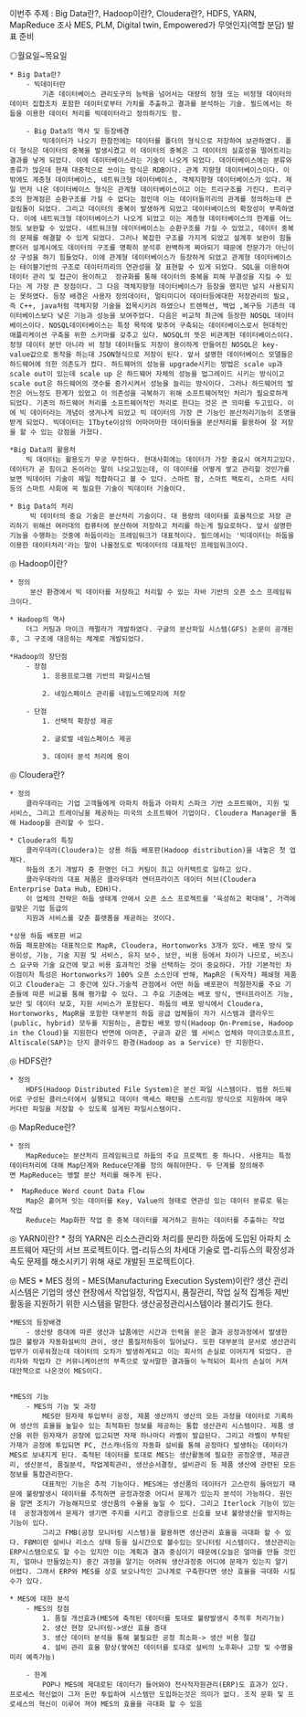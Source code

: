 이번주 주제 : Big Data란?, Hadoop이란?, Cloudera란?, 
HDFS, YARN, MapReduce 조사
MES, PLM, Digital twin, Empowered가 무엇인지(역할 분담)
발표 준비

◎월요일~목요일

    * Big Data란?
        - 빅데이터란 
            기존 데이터베이스 관리도구의 능력을 넘어서는 대량의 정형 또는 비정형 데이터의 데이터 집합조차 포함한 데이터로부터 가치를 추출하고 결과를 분석하는 기술. 필드에서는 하둡을 이용한 데이터 처리를 빅데이터라고 정의하기도 함.

        - Big Data의 역사 및 등장배경
            빅데이터가 나오기 한참전에는 데이터를 폴더의 형식으로 저장하여 보관하였다. 폴더 형식은 데이터의 중복을 발생시켰고 이 데이터의 중복은 그 데이터의 실효성을 떨어트리는 결과를 낳게 되었다. 이에 데이터베이스라는 기술이 나오게 되었다. 데이터베이스에는 분류와 종류가 많은데 현재 대중적으로 쓰이는 방식은 RDB이다. 관계 지향형 데이터베이스이다. 이 밖에도 계층형 데이터베이스, 네트워크형 데이터베이스, 객체지향형 데이터베이스가 있다. 제일 먼저 나온 데이터베이스 형식은 관계형 데이터베이스이고 이는 트리구조를 가진다. 트리구조의 한계점은 순환구조를 가질 수 없다는 점인데 이는 데이터들끼리의 관계를 정의하는데 큰 걸림돌이 되었다. 그리고 데이터의 중복이 발생하게 되었고 데이터베이스의 확장성이 부족하였다. 이에 네트워크형 데이터베이스가 나오게 되었고 이는 계층형 데이터베이스의 한계를 어느정도 보완할 수 있었다. 네트워크형 데이터베이스는 순환구조를 가질 수 있었고, 데이터 중복의 문제를 해결할 수 있게 되었다. 그러나 복잡한 구조를 가지게 되었고 설계후 보완이 힘들 뿐더러 설계시에도 데이터의 구조를 명확히 분석후 완벽하게 짜야되기 때문에 전문가가 아닌이상 구성을 하기 힘들었다. 이에 관계형 데이터베이스가 등장하게 되었고 관계형 데이터베이스는 테이블기반의 구조로 데이터끼리의 연관성을 잘 표현할 수 있게 되었다. SQL을 이용하여 데이터 관리 및 접근이 용이하고  정규화를 통해 데이터의 중복을 피해 무결성을 지킬 수 있다는 게 가장 큰 장점이다. 그 다음 객체지향형 데이터베이스가 등장을 했지만 널지 사용되지는 못하였다. 등장 배경은 사용자 정의데이터, 멀티미디어 데이터등에대한 저장관리의 필요, 즉 C++, java처럼 객체지향 기술을 접목시키려 하였으나 트렌젝션, 백업 ,복구등 기존의 데이터베이스보다 낮은 기능과 성능을 보여주었다. 다음은 비교적 최근에 등장한 NOSQL 데이터베이스이다. NOSQL데이터베이스는 특정 목적에 맞추어 구축되는 데이터베이스로서 현대적인 애플리케이션 구축을 위한 스키마를 갖추고 있다. NOSQL의 뜻은 비관계현 데이터베이스이다. 정형 데이터 분만 아니라 비 정형 데이터들도 저장이 용이하게 만들어진 NOSQL은 key-value값으로 동작을 하는데 JSON형식으로 저장이 된다. 앞서 설명한 데이터베이스 모델들은 하드웨어에 의한 의존도가 컸다. 하드웨어의 성능을 upgrade시키는 방법은 scale up과 scale out이 있는데 scale up 은 하드웨어 자체의 성능을 업그레이드 시키는 방식이고 scale out은 하드웨어의 갯수를 증가시켜서 성능을 늘리는 방식이다. 그러나 하드웨어의 발전은 어느정도 한계가 있었고 이 의존성을 극복하기 위해 소프트웨어적인 처리가 필요로하게 되었다. 기존의 하드웨어 처리를 소프트웨어적인 처리로 한다는 것은 큰 의미를 두고있다. 이에 빅 데이터라는 개념이 생겨나게 되었고 빅 데이터의 가장 큰 기능인 분산처리기능이 조명을 받게 되었다. 빅데이터는 1Tbyte이상의 어마어마한 데이터들을 분산처리를 활용하여 잘 저장을 할 수 있는 강점을 가졌다.

    *Big Data의 활용처
        빅 데이터는 활용도가 무궁 무진하다. 현대사회에는 데이터가 가장 중요시 여겨지고있다. 데이터가 곧 힘이고 돈이라는 말이 나오고있는데, 이 데이터를 어떻게 쌓고 관리할 것인가를 보면 빅데이터 기술이 제일 적합하다고 볼 수 있다. 스마트 팜, 스마트 팩토리, 스마트 시티등의 스마트 사회에 꼭 필요한 기술이 빅데이터 기술이다.

    * Big Data의 처리
         빅 데이터의 중요 기술은 분산처리 기술이다. 대 용량의 데이터를 효율적으로 저장 관리하기 위해선 여러대의 컴퓨터에 분산하여 저장하고 처리를 하는게 필요로하다. 앞서 설명한 기능을 수행하는 것중에 하둡이라는 프레임워크가 대표적이다. 필드에서는 '빅데이터는 하둡을 이용한 데이터처리'라는 말이 나올정도로 빅데이터의 대표적인 프레임워크이다. 

◎ Hadoop이란?

    * 정의
         분산 환경에서 빅 데이터를 저장하고 처리할 수 있는 자바 기반의 오픈 소스 프레임워크이다.

    * Hadoop의 역사
        더그 커팅과 마이크 캐펄라가 개발하였다. 구글의 분산파일 시스템(GFS) 논문이 공개된 후, 그 구조에 대응하는 체계로 개발되었다.
        
    *Hadoop의 장단점
        - 장점
            1. 응용프로그램 기반의 파일시스템

            2. 네임스페이스 관리를 네임노드메모리에 저장

        - 단점
            1. 선택적 확장성 제공

            2. 글로벌 네임스페이스 제공

            3. 데이터 분석 처리에 용이
        
◎ Cloudera란?

    * 정의
        클라우데라는 기업 고객들에게 아파치 하둡과 아파치 스파크 기반 소프트웨어, 지원 및 서비스, 그리고 트레이닝을 제공하는 미국의 소프트웨어 기업이다. Cloudera Manager을 통해 Hadoop을 관리할 수 있다.

    * Cloudera의 특징
        클라우데라(Cloudera)는 상용 하둡 배포판(Hadoop distribution)을 내놓은 첫 업체다. 
        하둡의 초기 개발자 중 한명인 더그 커팅이 최고 아키텍트로 일하고 있다.
        클라우데라의 대표 제품은 클라우데라 엔터프라이즈 데이터 허브(Cloudera Enterprise Data Hub, EDH)다. 
        이 업체의 전략은 하둡 생태계 안에서 오픈 소스 프로젝트를 ‘육성하고 확대해’, 가격에 걸맞은 기업 등급의 
        지원과 서비스를 갖춘 플랫폼을 제공하는 것이다.

    *상용 하둡 배포판 비교
    하둡 패포판에는 대표적으로 MapR, Cloudera, Hortonworks 3개가 있다. 배포 방식 및 용이성, 기능, 기술 지원 및 서비스, 유지 보수, 보안, 비용 등에서 차이가 나므로, 비즈니스 요구와 기술 요건에 맞고 비용 효과적인 것을 선택하는 것이 중요하다. 가장 기본적인 차이점이자 특성은 Hortonworks가 100% 오픈 소스인데 반해, MapR은 (독자적) 폐쇄형 제품이고 Cloudera는 그 중간에 있다.기술적 관점에서 어떤 하둡 배포판이 적절한지를 주요 기준들에 따른 비교를 통해 평가할 수 있다. 그 주요 기준에는 배포 방식, 엔터프라이즈 기능, 보안 및 데이터 보호, 지원 서비스가 포함된다. 하둡의 배포 방식에서 Cloudera, Hortonworks, MapR을 포함한 대부분의 하둡 공급 업체들이 자가 시스템과 클라우드(public, hybrid) 모두를 지원하는, 혼합된 배포 방식(Hadoop On-Premise, Hadoop in the Cloud)을 지원한다 반면에 아마존, 구글과 같은 웹 서비스 업체와 마이크로소프트, Altiscale(SAP)는 단지 클라우드 환경(Hadoop as a Service) 만 지원한다.

◎ HDFS란?

    * 정의
        HDFS(Hadoop Distributed File System)은 분산 파일 시스템이다. 범용 하드웨어로 구성된 클러스터에서 실행되고 데이터 액세스 패턴을 스트리밍 방식으로 지원하여 매우 커다란 파일을 저장할 수 있도록 설계된 파일시스템이다.

◎ MapReduce란?

    * 정의
        MapReduce는 분산처리 프레임워크로 하둡의 주요 프로젝트 중 하나다. 사용자는 특정 데이터처리에 대해 Map단계와 Reduce단계를 정의 해줘야한다. 두 단계를 정의해주면 MapReduce는 병렬 분산 처리를 해주게 된다.

    *  MapReduce Word count Data Flow
        Map은 흩어져 잇는 데이터를 Key, Value의 형태로 연관성 있는 데이터 분류로 묶는 작업
        Reduce는 Map화한 작업 중 중복 데이터를 제거하고 원하는 데이터를 추출하는 작업

◎ YARN이란?
    * 정의
        YARN은 리소스관리와 처리를 분리한 하둡에 도입된 아파치 소프트웨어 재단의 서브 프로젝트이다. 맵-리듀스의 차세대 기술로 맵-리듀스의 확장성과 속도 문제를 해소시키기 위해 새로 개발된 프로젝트이다.

◎ MES
    * MES 정의
        - MES(Manufacturing Execution System)이란?
            생산 관리 시스템은 기업의 생산 현장에서 작업일정, 작업지시, 품질관리, 작업 실적 집계등 제반 활동을 지원하기 위한 시스템을 말한다. 생산공정관리시스템이라 불리기도 한다.

    *MES의 등장배경
        - 생산량 증대에 따른 생산과 납품에만 시간과 인력을 쏟은 결과 공정과정에서 발생한 많은 불량과 자동화설비의 관이, 생산 품질저하등이 일어났다. 또한 대부분의 문서로 생산관리업무가 이루워졌는데 데이터의 오차가 발생하게되고 이는 회사의 손실로 이어지게 되었다. 관리자와 작업자 간 커뮤니케이션의 부족으로 앞서말한 결과들이 누적되어 회사의 손실이 커져 대안책으로 나온것이 MES이다.


    *MES의 기능
        - MES의 기능 및 과정
            MES란 원자재 투입부터 공정, 제품 생산까지 생산의 모든 과정을 데이터로 기록하여 생산의 효율을 높일수 있는 최적화된 정보를 제공하는 통합 생산관리 시스템이다. 제품 생산을 위한 원자재가 공장에 입고되면 자재 하나마다 라벨이 발급된다. 그리고 라벨이 부착된 가재가 공정에 투입되면 PC, 건스캐너등의 자동화 설비를 통해 공정마다 발생하는 데이터가 MES로 보내지게 된다. 축적된 데이터를 토대로 MES는 생산활동에 필요한 공정운영, 재공관리, 생산분석, 품질분석, 작업계획관리, 생산순서결정, 설비관리 등 제품 생산에 관련된 모든 정보를 통합관리한다.
            대표적인 기능은 추적 기능이다. MES에는 생산품의 데이터가 고스란히 들어있기 때문에 불량발생시 데이터를 추적하면 공정과정중 어디서 문제가 있는지 분석이 가능하다. 원인을 알면 조치가 가능해지므로 생산품의 수율을 높일 수 있다. 그리고 Iterlock 기능이 있는데  공정과정에서 문제가 생기면 주지를 시키고 경광등으로 신호를 보내 불량생산을 방지하는 기능이 있다.
            그리고 FMB(공장 모니터링 시스템)을 활용하면 생산관리 효율을 극대화 할 수 있다. FBM이란 설비나 리소스 상태 등을 실시간으로 볼수있는 모니터링 시스템이다. 생산관리는 ERP시스템으로도 할 수는 있지만 이는 계획과 결과 중심이기 때문에(오늘은 얼마를 만들 것인지, 얼마나 만들었는지) 중간 과정을 알기는 어려워 생산과정중 어디에 문제가 있는지 알기 어렵다. 그래서 ERP와 MES를 상호 보오나적인 고나계로 구축한다면 생산 효율을 극대화 시킬 수가 있다.

    * MES에 대한 분석
        - MES의 장점
            1. 품질 개선효과(MES에 축적된 데이터를 토대로 불량발생시 추적후 처리가능)
            2. 생산 현장 모니터링->생산 효율 증대
            3. 생산 데이터 분석을 통해 불필요한 공정 최소화-> 생산 비용 절감
            4. 설비 관리 효율 향상(쌓여진 데이터를 토대로 설비의 노후화나 고장 및 수명을 미리 예측가능)

        - 한계
            POP나 MES에 제대로된 데이터가 들어와야 전사적자원관리(ERP)도 효과가 있다. 프로세스 혁신없이 그저 돈만 투입하여 시스템만 도입하는것은 의미가 없다. 조직 문화 및 프로세스의 혁신이 이루어 져야 MES의 효율을 극대화 할 수 있음 